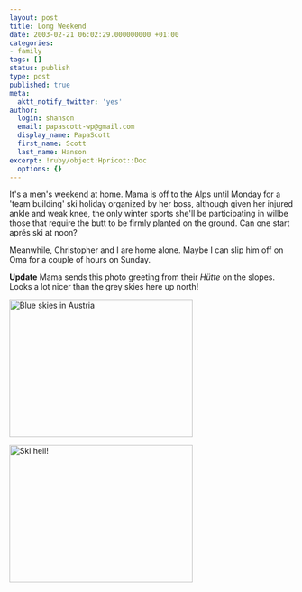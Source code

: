 ```yaml
---
layout: post
title: Long Weekend
date: 2003-02-21 06:02:29.000000000 +01:00
categories:
- family
tags: []
status: publish
type: post
published: true
meta:
  aktt_notify_twitter: 'yes'
author:
  login: shanson
  email: papascott-wp@gmail.com
  display_name: PapaScott
  first_name: Scott
  last_name: Hanson
excerpt: !ruby/object:Hpricot::Doc
  options: {}
---
```

<p>It's a men's weekend at home. Mama is off to the Alps until Monday for a 'team building' ski holiday organized by her boss, although given her injured ankle and weak knee, the only winter sports she'll be participating in willbe those that require the butt to be firmly planted on the ground. Can one start aprés ski at noon?</p>
<p>Meanwhile, Christopher and I are home alone. Maybe I can slip him off on Oma for a couple of hours on Sunday. </p>
<p><b>Update</b> Mama sends this photo greeting from their <em>Hütte</em> on the slopes. Looks a lot nicer than the grey skies here up north! </p>
<p><img alt="Blue skies in Austria" src="https://www.papascott.de/wordpress/wp-content/uploads/2003/02/berge2.jpg" width="325" height="244" border="0" /></p>
<p><img alt="Ski heil!" src="https://www.papascott.de/wordpress/wp-content/uploads/2003/02/skiheil.jpg" width="325" height="244" border="0" /></p>
